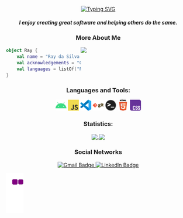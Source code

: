
<p align="center">
  <a href="https://git.io/typing-svg">
    <img src="https://readme-typing-svg.demolab.com/?lines=👋+Hello!;My+name+is+Ray.;🏡+I+live+in+Ouro+Preto,+MG,+Brazil.;📚+I+study+Machine+Learning+and+Generative+AI.;🎉+Be+welcome!" alt="Typing SVG" />
  </a>
</p>

<h5 align="center">I enjoy creating great software and helping others do the same.</h5>

<h3 align="center">More About Me</h3>

<img align="right" width="300" src="https://i2.wp.com/allhtaccess.info/wp-content/uploads/2018/03/programming.gif?fit=1281%2C716&ssl=1" />

```kotlin
object Ray {
    val name = "Ray da Silva Basilio"
    val acknowledgements = "Control and Automation Engineering"
    val languages = listOf("Python", "JavaScript", "C++", "CSS/HTML")
}
```

<h3 align="center">Languages and Tools:</h3>

<p align="center">
  <code><img height="30" src="https://raw.githubusercontent.com/github/explore/main/topics/android/android.png"></code>
  <code><img height="30" src="https://raw.githubusercontent.com/github/explore/main/topics/javascript/javascript.png"></code>
  <code><img height="30" src="https://raw.githubusercontent.com/github/explore/main/topics/visual-studio-code/visual-studio-code.png"></code>
  <code><img height="30" src="https://raw.githubusercontent.com/github/explore/main/topics/git/git.png"></code>
  <code><img height="30" src="https://raw.githubusercontent.com/github/explore/main/topics/terminal/terminal.png"></code>
  <code><img height="30" src="https://raw.githubusercontent.com/github/explore/main/topics/html/html.png"></code>
  <code><img height="30" src="https://raw.githubusercontent.com/github/explore/main/topics/css/css.png"></code>
</p>

<h3 align="center">Statistics:</h3>

<p align="center">
  <a href="https://github.com/RayBasilio123">
    <img align="center" height="150em" src="https://github-readme-stats.vercel.app/api?username=RayBasilio123&show_icons=true&include_all_commits=true&count_private=true&theme=blue-green" />
  </a>
  <a href="https://github.com/RayBasilio123">
    <img align="center" height="150em" src="https://github-readme-stats.vercel.app/api/top-langs/?username=RayBasilio123&layout=compact&theme=blue-green" />
  </a>
</p>

<h3 align="center">Social Networks</h3>

<p align="center">
  <a href="mailto:ray.basilio@aluno.ufop.edu.br">
    <img src="https://img.shields.io/badge/Gmail-1C1C1C?style=for-the-badge&logo=gmail&logoColor=00FFFF" alt="Gmail Badge" />
  </a>
  <a href="https://www.linkedin.com/in/ray-basilio-engenheiro-de-controle-e-automacao/">
    <img src="https://img.shields.io/badge/LinkedIn-1C1C1C?style=for-the-badge&logo=linkedin&logoColor=00FFFF" alt="LinkedIn Badge" />
  </a>
</p>

![snake gif](https://github.com/RayBasilio123/RayBasilio123/blob/output/github-contribution-grid-snake.gif)
